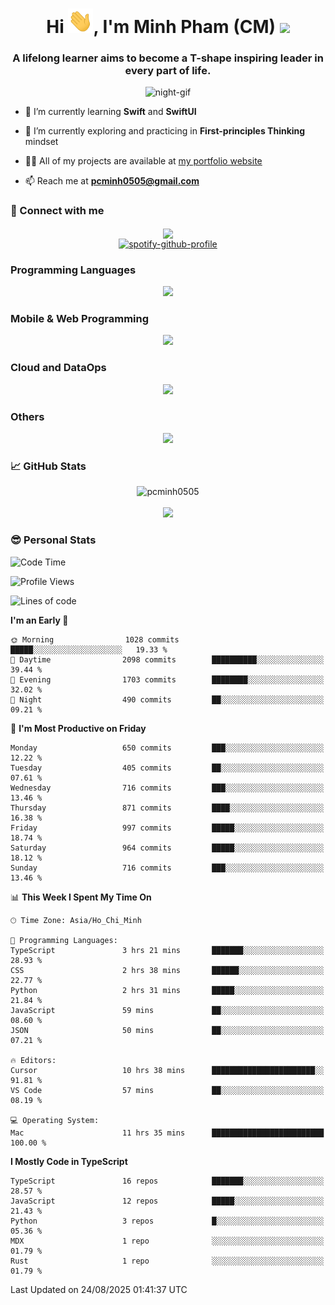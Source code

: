 <h1 align="center">Hi <img src="https://raw.githubusercontent.com/ABSphreak/ABSphreak/master/gifs/Hi.gif" width="40px" />, I'm Minh Pham (CM) <img src="https://media.giphy.com/media/1ynCEtlgMPAeNAqdnu/giphy.gif" width="20px" /> </h1>
<h3 align="center">A lifelong learner aims to become a T-shape inspiring leader in every part of life.</h3>

<p align="center">
  <img src="https://media.giphy.com/media/xUA7bdpLxQhsSQdyog/giphy.gif" alt="night-gif" height="200em"/>
</p>

- 🌱 I’m currently learning **Swift** and **SwiftUI**

- 🔭 I’m currently exploring and practicing in **First-principles Thinking** mindset

- 👨‍💻 All of my projects are available at [my portfolio website](https://pcminh0505.vercel.app/)

- 📫 Reach me at **pcminh0505@gmail.com**


<h3 align="left">🧬 Connect with me</h3>
<p align="center">
<a href="https://linkedin.com/in/pcminh0505" target="blank"><img align="center" src="https://img.shields.io/badge/linkedin-%230077B5.svg?style=for-the-badge&logo=linkedin&logoColor=white" /></a>
<br/>
<a href="https://spotify-github-profile.kittinanx.com/api/view?uid=217d5ndg2rakxarcnspwomj7q&redirect=true">
  <img height="350em" src="https://spotify-github-profile.kittinanx.com/api/view?uid=217d5ndg2rakxarcnspwomj7q&cover_image=true&theme=default&bar_color_cover=true" alt="spotify-github-profile" />
</a>
</p>

<h3 align="left">Programming Languages</h3>
<p align="center">
  <a href="https://skillicons.dev">
    <img src="https://skillicons.dev/icons?i=py,ts,go,rust,java,swift,dart,solidity,cpp" />
  </a>
</p>

<h3 align="left">Mobile & Web Programming</h3>
<p align="center">
  <a href="https://skillicons.dev">
    <img src="https://skillicons.dev/icons?i=react,nextjs,flutter,graphql,fastapi,nodejs,spring,postgres,mongodb" />
  </a>
</p>

<h3 align="left">Cloud and DataOps</h3>
<p align="center">
  <a href="https://skillicons.dev">
     <img src="https://skillicons.dev/icons?i=aws,firebase,gcp,supabase,vercel,docker,kafka,redis,cassandra" />
  </a>
</p>

<h3 align="left">Others</h3>
<p align="center">
  <a href="https://skillicons.dev">
    <img src="https://skillicons.dev/icons?i=apple,anaconda,vscode,figma,postman,notion,obsidian" />
  </a>
</p>

<h3 align="left">📈 GitHub Stats</h3>

<p align="center">
<img height="180em" src="https://github-readme-stats.vercel.app/api?username=pcminh0505&count_private=true&show_icons=true&include_all_commits=true&theme=ayu-mirage&show_icons=true&locale=en" alt="pcminh0505" />
<br/><br/>
<img src="https://github-profile-trophy.vercel.app/?username=pcminh0505&theme=onedark&rank=SECRET,SSS,SS,S,AAA,AA,A&column=3" />
</p>

<h3 align="left">😎 Personal Stats</h3>

<!--START_SECTION:waka-->
![Code Time](http://img.shields.io/badge/Code%20Time-1%2C974%20hrs%2052%20mins-blue)

![Profile Views](http://img.shields.io/badge/Profile%20Views-0-blue)

![Lines of code](https://img.shields.io/badge/From%20Hello%20World%20I%27ve%20Written-31.8%20million%20lines%20of%20code-blue)

**I'm an Early 🐤** 

```text
🌞 Morning                1028 commits        █████░░░░░░░░░░░░░░░░░░░░   19.33 % 
🌆 Daytime                2098 commits        ██████████░░░░░░░░░░░░░░░   39.44 % 
🌃 Evening                1703 commits        ████████░░░░░░░░░░░░░░░░░   32.02 % 
🌙 Night                  490 commits         ██░░░░░░░░░░░░░░░░░░░░░░░   09.21 % 
```
📅 **I'm Most Productive on Friday** 

```text
Monday                   650 commits         ███░░░░░░░░░░░░░░░░░░░░░░   12.22 % 
Tuesday                  405 commits         ██░░░░░░░░░░░░░░░░░░░░░░░   07.61 % 
Wednesday                716 commits         ███░░░░░░░░░░░░░░░░░░░░░░   13.46 % 
Thursday                 871 commits         ████░░░░░░░░░░░░░░░░░░░░░   16.38 % 
Friday                   997 commits         █████░░░░░░░░░░░░░░░░░░░░   18.74 % 
Saturday                 964 commits         █████░░░░░░░░░░░░░░░░░░░░   18.12 % 
Sunday                   716 commits         ███░░░░░░░░░░░░░░░░░░░░░░   13.46 % 
```


📊 **This Week I Spent My Time On** 

```text
🕑︎ Time Zone: Asia/Ho_Chi_Minh

💬 Programming Languages: 
TypeScript               3 hrs 21 mins       ███████░░░░░░░░░░░░░░░░░░   28.93 % 
CSS                      2 hrs 38 mins       ██████░░░░░░░░░░░░░░░░░░░   22.77 % 
Python                   2 hrs 31 mins       █████░░░░░░░░░░░░░░░░░░░░   21.84 % 
JavaScript               59 mins             ██░░░░░░░░░░░░░░░░░░░░░░░   08.60 % 
JSON                     50 mins             ██░░░░░░░░░░░░░░░░░░░░░░░   07.21 % 

🔥 Editors: 
Cursor                   10 hrs 38 mins      ███████████████████████░░   91.81 % 
VS Code                  57 mins             ██░░░░░░░░░░░░░░░░░░░░░░░   08.19 % 

💻 Operating System: 
Mac                      11 hrs 35 mins      █████████████████████████   100.00 % 
```

**I Mostly Code in TypeScript** 

```text
TypeScript               16 repos            ███████░░░░░░░░░░░░░░░░░░   28.57 % 
JavaScript               12 repos            █████░░░░░░░░░░░░░░░░░░░░   21.43 % 
Python                   3 repos             █░░░░░░░░░░░░░░░░░░░░░░░░   05.36 % 
MDX                      1 repo              ░░░░░░░░░░░░░░░░░░░░░░░░░   01.79 % 
Rust                     1 repo              ░░░░░░░░░░░░░░░░░░░░░░░░░   01.79 % 
```




 Last Updated on 24/08/2025 01:41:37 UTC
<!--END_SECTION:waka-->

